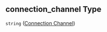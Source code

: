 ## connection_channel Type

`string` ([Connection Channel](iea43_wra_data_model-properties-measurement-location-items-properties-measurement-point-items-properties-sensor-configuration-items-properties-connection-channel.md))
